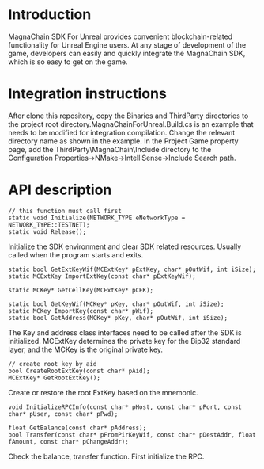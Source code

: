 # Introduction  

MagnaChain SDK For Unreal provides convenient blockchain-related functionality for Unreal Engine users. At any stage of development of the game, developers can easily and quickly integrate the MagnaChain SDK, which is so easy to get on the game.  

# Integration instructions  

After clone this repository, copy the Binaries and ThirdParty directories to the project root directory.MagnaChainForUnreal.Build.cs is an example that needs to be modified for integration compilation. Change the relevant directory name as shown in the example. In the Project Game property page, add the ThirdParty\MagnaChain\Include directory to the Configuration Properties->NMake->IntelliSense->Include Search path.  

# API description  

```
// this function must call first
static void Initialize(NETWORK_TYPE eNetworkType = NETWORK_TYPE::TESTNET);
static void Release();
```

Initialize the SDK environment and clear SDK related resources. Usually called when the program starts and exits.  

```
static bool GetExtKeyWif(MCExtKey* pExtKey, char* pOutWif, int iSize);
static MCExtKey ImportExtKey(const char* pExtKeyWif);

static MCKey* GetCellKey(MCExtKey* pCEK);

static bool GetKeyWif(MCKey* pKey, char* pOutWif, int iSize);
static MCKey ImportKey(const char* pWif);		
static bool GetAddress(MCKey* pKey, char* pOutWif, int iSize);
```  

The Key and address class interfaces need to be called after the SDK is initialized. MCExtKey determines the private key for the Bip32 standard layer, and the MCKey is the original private key.  

```
// create root key by aid
bool CreateRootExtKey(const char* pAid);	
MCExtKey* GetRootExtKey();
```

Create or restore the root ExtKey based on the mnemonic.

```
void InitializeRPCInfo(const char* pHost, const char* pPort, const char* pUser, const char* pPwd);
    	
float GetBalance(const char* pAddress);
bool Transfer(const char* pFromPirKeyWif, const char* pDestAddr, float fAmount, const char* pChangeAddr);
``` 

Check the balance, transfer function. First initialize the RPC.

